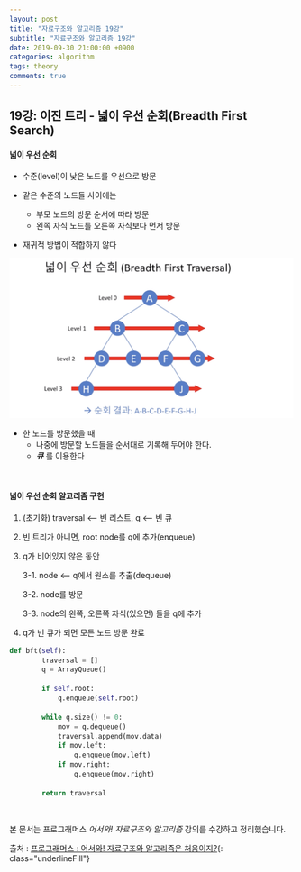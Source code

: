 ```yaml
---
layout: post
title: "자료구조와 알고리즘 19강"
subtitle: "자료구조와 알고리즘 19강"
date: 2019-09-30 21:00:00 +0900
categories: algorithm
tags: theory
comments: true
---
```


## 19강: 이진 트리 - 넓이 우선 순회(Breadth First Search)


#### 넓이 우선 순회

- 수준(level)이 낮은 노드를  우선으로 방문
- 같은 수준의 노드들 사이에는 
  - 부모 노드의 방문 순서에 따라 방문
  - 왼쪽 자식 노드를 오른쪽 자식보다 먼저 방문

- 재귀적 방법이 적합하지 않다

![bfs](/img/in-post/bfs.png)

- 한 노드를 방문했을 때
  - 나중에 방문할 노드들을 순서대로 기록해 두어야 한다.
  - **_큐_** 를 이용한다

<br>

#### 넓이 우선 순회 알고리즘 구현

1. (초기화) traversal <-- 빈 리스트, q  <-- 빈 큐

2. 빈 트리가 아니면, root node를 q에  추가(enqueue)

3. q가 비어있지 않은 동안

   3-1. node <-- q에서 원소를 추출(dequeue)

   3-2. node를 방문

   3-3. node의 왼쪽, 오른쪽 자식(있으면) 들을 q에 추가

4. q가 빈 큐가 되면 모든 노드 방문 완료 	

```python
def bft(self):
        traversal = []
        q = ArrayQueue()

        if self.root:
            q.enqueue(self.root)

        while q.size() != 0:
            mov = q.dequeue()
            traversal.append(mov.data)
            if mov.left:
                q.enqueue(mov.left)
            if mov.right:
                q.enqueue(mov.right)

        return traversal
```



<br>



본 문서는 프로그래머스 *어서와! 자료구조와 알고리즘* 강의를 수강하고 정리했습니다.


출처 : [프로그래머스 : 어서와! 자료구조와 알고리즘은 처음이지?](https://programmers.co.kr/learn/courses/57){: class="underlineFill"}
